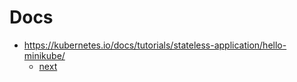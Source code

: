 # Docs

- https://kubernetes.io/docs/tutorials/stateless-application/hello-minikube/
    - [next](https://kubernetes.io/docs/tutorials/stateless-application/hello-minikube/#create-a-docker-container-image)
